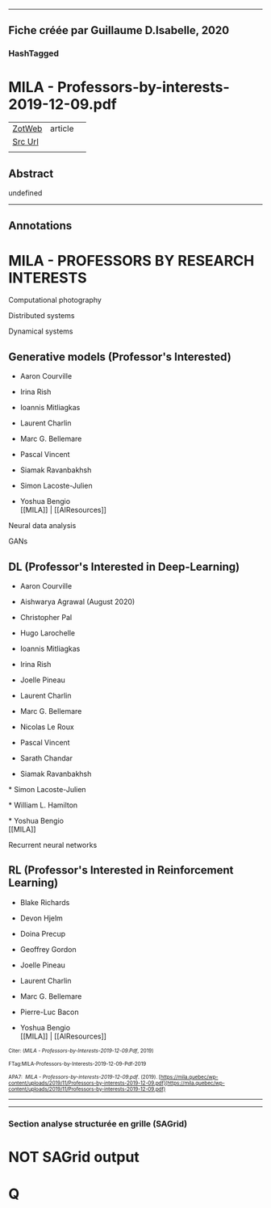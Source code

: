 
----
Fiche créée par Guillaume D.Isabelle, 2020 
---- 

### HashTagged 





# MILA - Professors-by-interests-2019-12-09.pdf



|       |       |       |
|  ---  |  ---  |  ---  |
|   [ZotWeb](http://zotero.org/users/180474/items/UTS4KT2I)    | article      |       |
|   [Src Url](undefined)    |       |       |
|       |       |       |


## Abstract

undefined

----

## Annotations

MILA - PROFESSORS BY RESEARCH INTERESTS
=======================================



Computational photography



Distributed systems



Dynamical systems



Generative models (Professor's Interested)
------------------------------------------

* Aaron Courville

* Irina Rish

* Ioannis Mitliagkas

* Laurent Charlin

* Marc G. Bellemare

* Pascal Vincent

* Siamak Ravanbakhsh

* Simon Lacoste-Julien

* Yoshua Bengio  
[[MILA]] | [[AIResources]] 





Neural data analysis



GANs



DL (Professor's Interested in Deep-Learning)
--------------------------------------------

  

* Aaron Courville

* Aishwarya Agrawal (August 2020)

* Christopher Pal

* Hugo Larochelle

* Ioannis Mitliagkas

* Irina Rish

* Joelle Pineau

* Laurent Charlin

* Marc G. Bellemare

* Nicolas Le Roux

* Pascal Vincent

* Sarath Chandar

* Siamak Ravanbakhsh

\* Simon Lacoste-Julien

\* William L. Hamilton

\* Yoshua Bengio  
[[MILA]] 





Recurrent neural networks



RL (Professor's Interested in Reinforcement Learning)
-----------------------------------------------------

* Blake Richards

* Devon Hjelm

* Doina Precup

* Geoffrey Gordon

* Joelle Pineau

* Laurent Charlin

* Marc G. Bellemare

* Pierre-Luc Bacon

* Yoshua Bengio  
[[MILA]] | [[AIResources]] 





<font size=-3>Citer: (_MILA - Professors-by-Interests-2019-12-09.Pdf_, 2019)

FTag:MILA-Professors-by-Interests-2019-12-09-Pdf-2019

APA7:  _MILA - Professors-by-interests-2019-12-09.pdf_. (2019). [https://mila.quebec/wp-content/uploads/2019/11/Professors-by-interests-2019-12-09.pdf](https://mila.quebec/wp-content/uploads/2019/11/Professors-by-interests-2019-12-09.pdf)</font>






----

----



### Section analyse structurée en grille (SAGrid)


# NOT SAGrid output

# Q

